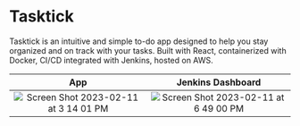 # Tasktick

Tasktick is an intuitive and simple to-do app designed to help you stay organized and on track with your tasks. Built with React, containerized with Docker, CI/CD integrated with Jenkins, hosted on AWS.

App           |  Jenkins Dashboard
:-------------------------:|:-------------------------:
![Screen Shot 2023-02-11 at 3 14 01 PM](https://user-images.githubusercontent.com/36399086/218260176-6fb30520-f239-4bf1-9951-7b3ef84e478e.png)  |  ![Screen Shot 2023-02-11 at 6 49 00 PM](https://user-images.githubusercontent.com/36399086/218260149-f0ea3689-01a6-448d-81a4-c482a1f2328d.png)



